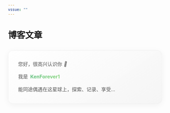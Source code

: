 ```yaml
---
vssue: ""
---
```


# 博客文章

<div class="intro-container">
  <div class="intro-text">
    <span class="greeting">您好，很高兴认识你 <span class="wave">👋</span></span>
    <span class="name">我是 <span class="highlight">KenForever1</span></span>
    <span class="name">能同途偶遇在这星球上，探索、记录、享受…</span>
  </div>
</div>

<style>
.intro-container {
  background: linear-gradient(145deg, rgba(255,255,255,0.8) 0%, rgba(240,240,240,0.6) 100%);
  border-radius: 16px;
  padding: 2rem;
  margin: 2rem 0;
  box-shadow: 0 4px 20px rgba(0,0,0,0.05);
  border: 1px solid rgba(200,200,200,0.2);
  transition: all 0.3s ease;
}

.intro-container:hover {
  transform: translateY(-5px);
  box-shadow: 0 8px 25px rgba(0,0,0,0.1);
}

.intro-text {
  display: flex;
  flex-direction: column;
  gap: 1rem;
}

.greeting, .name {
  display: block;
  font-size: 1.0rem;
  line-height: 1.6;
  color: #555;
  /* font-family: 'LXGW WenKai', sans-serif; */
}

.highlight {
  background: linear-gradient(120deg,rgb(96, 189, 127) 0%,rgb(135, 215, 123) 100%);
  background-clip: text;
  -webkit-background-clip: text;
  color: transparent;
  font-weight: bold;
  padding: 0 0.2rem;
  position: relative;
}

.wave {
  display: inline-block;
  animation: wave 1.5s infinite;
  transform-origin: 70% 70%;
}

@keyframes wave {
  0% { transform: rotate(0deg); }
  10% { transform: rotate(14deg); }
  20% { transform: rotate(-8deg); }
  30% { transform: rotate(14deg); }
  40% { transform: rotate(-4deg); }
  50% { transform: rotate(10deg); }
  60% { transform: rotate(0deg); }
  100% { transform: rotate(0deg); }
}

/* 深色模式适配 */
[data-md-color-scheme="slate"] .intro-container {
  background: linear-gradient(145deg, rgba(31,33,40) 0%, rgba(31,33,40) 100%);
  border: 1px solid rgba(80,80,80,0.2);
}

[data-md-color-scheme="slate"] .greeting, 
[data-md-color-scheme="slate"] .name {
  color: #e0e0e0;
}

[data-md-color-scheme="slate"] .highlight {
  background: linear-gradient(120deg, #7BA7D7 0%, #A8C5E5 100%);
  background-clip: text;
  -webkit-background-clip: text;
}

/* 移动端适配 */
@media (max-width: 768px) {
  .intro-container {
    padding: 1.5rem;
    margin: 1.5rem 0;
  }
  
  .greeting, .name {
    font-size: 1.3rem;
  }
}
</style>
